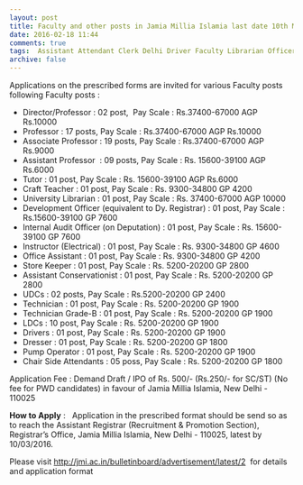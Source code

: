 ```yaml
---
layout: post
title: Faculty and other posts in Jamia Millia Islamia last date 10th March-2016   
date: 2016-02-18 11:44
comments: true
tags:  Assistant Attendant Clerk Delhi Driver Faculty Librarian Officer Operator Technician Tutor University 
archive: false
---
```

Applications on the prescribed forms are invited for various Faculty posts following Faculty posts : 

- Director/Professor : 02 post,  Pay Scale : Rs.37400-67000 AGP Rs.10000
- Professor : 17 posts, Pay Scale : Rs.37400-67000 AGP Rs.10000
- Associate Professor : 19 posts, Pay Scale : Rs.37400-67000 AGP Rs.9000
- Assistant Professor  : 09 posts, Pay Scale : Rs. 15600-39100 AGP Rs.6000
- Tutor : 01 post, Pay Scale : Rs. 15600-39100 AGP Rs.6000
- Craft Teacher : 01 post, Pay Scale : Rs. 9300-34800 GP 4200
- University Librarian : 01 post, Pay Scale : Rs. 37400-67000 AGP 10000 
- Development Officer (equivalent to Dy. Registrar) : 01 post, Pay Scale : Rs.15600-39100 GP 7600
- Internal Audit Officer (on Deputation) : 01 post, Pay Scale : Rs. 15600-39100 GP 7600
- Instructor (Electrical) : 01 post, Pay Scale : Rs. 9300-34800 GP 4600
- Office Assistant : 01 post, Pay Scale : Rs. 9300-34800 GP 4200 
- Store Keeper : 01 post, Pay Scale : Rs. 5200-20200 GP 2800
- Assistant Conservationist : 01 post, Pay Scale : Rs. 5200-20200 GP 2800 
- UDCs : 02 posts, Pay Scale : Rs.5200-20200 GP 2400 
- Technician : 01 post, Pay Scale : Rs. 5200-20200 GP 1900 
- Technician Grade-B : 01 post, Pay Scale : Rs. 5200-20200 GP 1900 
- LDCs : 10 post, Pay Scale : Rs. 5200-20200 GP 1900  
- Drivers : 01 post, Pay Scale : Rs. 5200-20200 GP 1900
- Dresser : 01 post, Pay Scale : Rs. 5200-20200 GP 1800
- Pump Operator : 01 post, Pay Scale : Rs. 5200-20200 GP 1900
- Chair Side Attendants : 05 poss, Pay Scale : Rs. 5200-20200 GP 1800  

Application Fee : Demand Draft / IPO of Rs. 500/- (Rs.250/- for SC/ST) (No fee for PWD candidates) in favour of Jamia Millia Islamia, New Delhi - 110025
 




**How to Apply** :   Application in the prescribed format should be send so as to reach the Assistant Registrar (Recruitment & Promotion Section), Registrar’s Office, Jamia Millia Islamia, New Delhi - 110025, latest by 10/03/2016.  




Please visit <http://jmi.ac.in/bulletinboard/advertisement/latest/2>  for details and application format   




